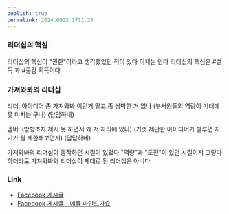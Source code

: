 ```yaml
---
publish: true
permalink: 2024.0922.1711.23
---
```

### 리더십의 핵심
리더십의 핵심이 "권한"이라고 생각했었던 적이 있다
이제는 안다
리더십의 핵심은 #설득 과 #공감 획득이다
### 가져와봐의 리더십
리더:
아이디어 좀 가져와봐
이런거 말고
좀 쌈박한 거 없나
(부서원들의 역량이 기대에 못 미치는 구나)
(답답하네)

멤버:
(방향조차 제시 못 하면서 왜 저 자리에 있나)
(기껏 제안한 아이디어가 별루면 자기가 뭘 제한해보던지)
(답답하네)

가져와봐의 리더십이 동작하던 시절이 있었다
"역량"과 "도전"이 있던 시절이지
그렇다 하더라도 가져와봐의 리더십이 제대로 된 리더십은 아니다
### Link
- [Facebook 게시글](https://www.facebook.com/share/p/64vDMTx3FNAXvRdu/)
- [Facebook 게시글 - 애들 마인드가요](https://www.facebook.com/share/p/1BuSiZpJhCbfUCpj/)

